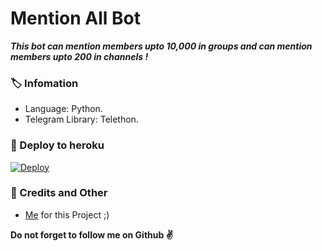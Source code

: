 # Mention All Bot
_**This bot can mention members upto 10,000 in groups and can mention members upto 200 in channels !**_

### 🏷 Infomation
- Language: Python.
- Telegram Library: Telethon.

### 🚀 Deploy to heroku
[![Deploy](https://www.herokucdn.com/deploy/button.svg)](https://heroku.com/deploy?template=https://github.com/Vasi420/MentionAllBot)

### 🎯 Credits and Other
- [Me](https://github.com/Vasi420) for this Project ;)

**Do not forget to follow me on Github ✌️**
